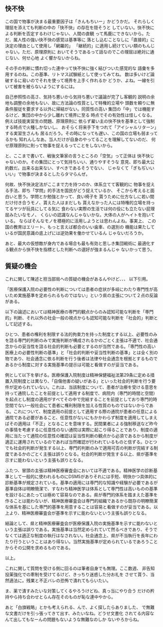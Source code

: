 ﻿## 快不快

この国で物事が決まる最重要因子は「きんもちいー」かどうかだ。
それらしく理屈を添えても判断の中の「快不快」の存在を隠そうと
していない。快不快による判断を否定するわけじゃない、人間の直観
って馬鹿にできないから。ただ、属人性の強い快不快の感覚は基準等に
落とし込むことなしに「直接的」に決定の理由として使用し「網羅的」
「継続的」に適用し続けていい類のもんじゃない。ただ、原理原則に
おいてそうであるって話なのでこの理屈は絶対に通じない、何せ心地
よく響かないからね。

その手の判断に慣れ切った連中って快不快に強く結びついた感覚的な
語彙を多用するのね。この基準、リトマス試験紙として使ってみてね。
数は多いけど論破するに易いのでそれを使って境界を上手く作れるか
どうか、よね。一線を引いて被害を被らないようにするには。

自己参照性の高さ、気持ち悪いから気持ち悪いで議論が完了し客観的
説明の余地も調整の余地もない、故に方法論の性質として特権的立場や
頭数を頼りに無条件服従を要求する以外に帰結がない。同質性の高い
集団の「中」では機能するけど、集団の中から少し離れて境界に至る
時点でその有効性は怪しくなる。例えば技能実習生の問題、原理原則に
依らず雇い主の快不快を基準として強制する時点で火種しかないし、
おそらく将来手下をつれて「アイシャルリターン」する実習生さんも
居るだろう。その時になっても遅い、この国の立場も弱まってるかも
知れんしなあ。当人だけが自身のやってることを理解してないのだ、
何せ原理原則に則って物事を捉えるってことをしないから。

と、ここまで書いて、戦後文筆家の言うところの「空気」って正体は
快不快じゃないのか。その集団にとって気持ちいい、通りやすそうな
意見、即ち最大公約数だ。出来る出来ない、すべきであるそうでない、
じゃなくて「ぎもぢいいいい」で物事が決まるとしたらタマらんぜ。

何故、快不快決定法がここまで力を持つのか、体系立てて客観的に
物事を捉える手法、即ち「学問」的手法を国民がどう捉えているか、
そこから考えると面白いと思う。学問とか勉強とかって、良い椅子を
貰うために仕方なしに若い間だけ付き合うモノ、貰えた人はまだしも
貰えなかった人には特権的立場を持ってるヤツが玩具にしてる気に
食わない実際の生活では何の役にも立たない屁理屈みたいなモノ、
くらいの認識なんじゃないかな。大体の人がヘイトを抱いている。
ならばそんなモノを積極的に活用しようとは思わんよね。事実上、
この国の教育はエリート、もっと言えば都合のいい歯車、の選別の
機能は果たしているが国民意識の底上げには逆効果を働かせているん
じゃないだろうか。

あと、最大の仮想敵が身内である場合も最も有効と思しき集団戦術に
最適化する観点から快不快を指標とした判断への選好が強まるんじゃ
ないかって思う。


## 質疑の機会

これに関して陳述と担当部局への質疑の機会があるんやけど、、、
以下引用。

「医療保護入院の必要性の判断については患者の症状が多岐にわたり専門性が高いため実施基準を定められるものではない」という県の主張について２点の反論がある。

以下の論述においては精神医療の専門的観点からのみ認知可能な判断を「専門的」判断、それ以外の社会一般の視点からも認知可能な判断を「社会的」判断として記述する。

ひとつ、患者の権利を制限する法的拘束力を持った制度とする以上、必要性のみを諮る専門的判断のみで実施判断が構成されるかのごとく主張は不適で、社会通念からの妥当性を諮る社会的判断も必要とするのが当然である。「専門性の高い医療上の必要性判断の基準」と「社会的判断や妥当性判断の基準」とは全く別の物であり、社会通念に依る判断を行う後者は法律や社会通念を根拠とするものであるから制度に対する実施基準の提示は可能と看做すのが妥当である。

例として以下を挙げる。医療保護入院制度は精神保健福祉法第29条に定める措置入院制度とは異なり、「自傷他害の疑いがある」といった社会的判断を行う要件が定められていない。これは、当該制度について、患者が治療を受ける意思を持って通院したことを前提として適用する制度で、病院内（専門的時間と空間）を起点とし制度の適用がすべてその中で完結することを前提としており専門的時空間でない一般社会にて患者に権利制限を加える性質のものではないからである。これについて、制度適用の前提として適用する際の通院が患者の任意による通院である必要があること、任意性がないにもかかわらず制度を適用してしまえばその適用は「不正」となることを意味する。民間業者による強制移送など昨今の事情を考慮するに任意性のない通院は実際に起こり得ることであり、制度の適用に当たって通院の任意性の確認は妥当性判断の観点から必須であるから制度が適正に運用されているのであれば当然確認が行われているものと信ずる。ひとつでも社会的判断が発生する以上、専門的判断のみで適用可否の判断が完結する制度であるかのごとく主張は誤りとなる。社会的判断が発生する以上、県が基準を示すに能わないという主張も誤りとなる。

ふたつ、冒頭の主張は精神医療審査会においては不適である。精神医学の診断基準として一般的に使われるものにDSM5がありそれには手短、明快かつ具体的に診断基準が規定されている。基準の適用には専門的な知識や経験が必要であるが基準自体は明瞭簡潔で、すなわち精神医学は体系として専門性は高いものの基準を設けるにあたっては極めて容易なのである。県が専門的体系を踏まえた基準を作ることは能わないが、精神医療審査会は専門的組織であるから既存の明瞭簡潔な体系を基にした専門的基準を用意することは容易と看做すのが妥当である。以上より、精神医療審査会が基準を示すに能わないという主張も誤りとなる。

結論として、県と精神医療審査会が医療保護入院の実施基準を示すに能わないという主張は誤りである。実施基準は当然定められていて然るべきであり、そうでなくては適正な制度の執行はなされない。社会通念上、県が不当執行を長年にわたり行うということはあり得ない。当然実施基準が定められているであろうことからその公開を求めるものである。

以上。

これに関して質問を受ける側に回るのは筆者自身でも無理。ここ数週、
非告知投薬強化での牽制を受けてるけど、きっちり迷惑した分お礼を
させて貰う、当然適法に。残業と不正バレの恐怖で潰れてもらいたい。

ま、薬で潰すみたいな対策してくるやろうけどね、真っ当にやり合う
だけの矜持やら持ち合わせとらん存在そのものが恥な連中やから。

あと「白旗戦略」とかも考えられる、んで、よく探したらありました、
で無難な文書だけを引っ張ってきて出す、みたいなね。どうせ文書化
されてる内容なんて出してもなーんの問題もないような無難なのしか
ないやろからね。
